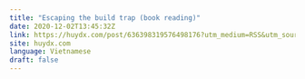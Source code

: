 ```yaml
---
title: "Escaping the build trap (book reading)"
date: 2020-12-02T13:45:32Z
link: https://huydx.com/post/636398319576498176?utm_medium=RSS&utm_source=news.12bit.vn
site: huydx.com
language: Vietnamese
draft: false
---
```

